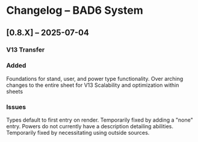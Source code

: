 # Changelog – BAD6 System

## [0.8.X] – 2025-07-04
### V13 Transfer

### Added
Foundations for stand, user, and power type functionality.
Over arching changes to the entire sheet for V13
Scalability and optimization within sheets
### Issues
Types default to first entry on render. Temporarily fixed by adding a "none" entry.
Powers do not currently have a description detailing abilities. Temporarily fixed by necessitating using outside sources.

